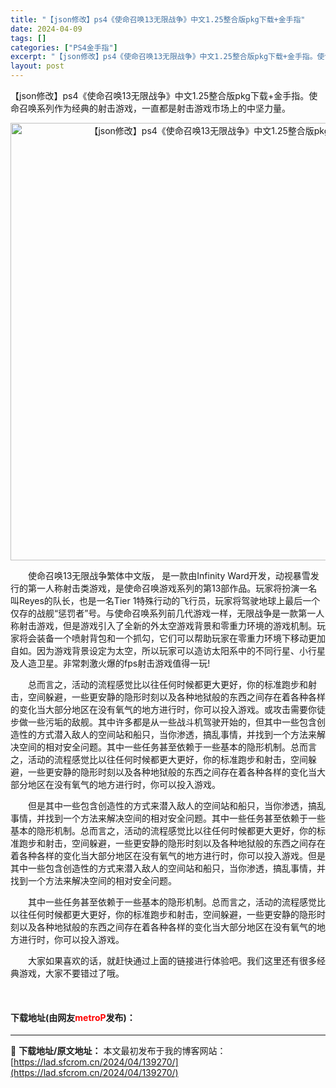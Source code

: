```yaml
---
title: "【json修改】ps4《使命召唤13无限战争》中文1.25整合版pkg下载+金手指"
date: 2024-04-09
tags: []
categories: ["PS4金手指"]
excerpt: "【json修改】ps4《使命召唤13无限战争》中文1.25整合版pkg下载+金手指。使命召唤系列作为经典的射击游戏，一直都是射击游戏市场上的中坚力量。 　　使命召唤13无限战争繁体中文版， 是一款由Infinity Ward开发，动视暴雪发行的第一人称射击类游戏，是使命召唤游戏系列的第13部作品。玩&hellip;"
layout: post
---
```


 <p>【json修改】ps4《使命召唤13无限战争》中文1.25整合版pkg下载+金手指。使命召唤系列作为经典的射击游戏，一直都是射击游戏市场上的中坚力量。</p> <div> <p align="center"><img align="" border="0" src="https://lad.sfcrom.cn/wp-content/uploads/2024/04/20240409_6614e9817c2dd.webp" width="700" alt="【json修改】ps4《使命召唤13无限战争》中文1.25整合版pkg下载+金手指" /></p></div> <p>　　使命召唤13无限战争繁体中文版， 是一款由Infinity Ward开发，动视暴雪发行的第一人称射击类游戏，是使命召唤游戏系列的第13部作品。玩家将扮演一名叫Reyes的队长，也是一名Tier 1特殊行动的飞行员，玩家将驾驶地球上最后一个仅存的战舰&ldquo;惩罚者&rdquo;号。与使命召唤系列前几代游戏一样，无限战争是一款第一人称射击游戏，但是游戏引入了全新的外太空游戏背景和零重力环境的游戏机制。玩家将会装备一个喷射背包和一个抓勾，它们可以帮助玩家在零重力环境下移动更加自如。因为游戏背景设定为太空，所以玩家可以造访太阳系中的不同行星、小行星及人造卫星。非常刺激火爆的fps射击游戏值得一玩!</p> <p>　　总而言之，活动的流程感觉比以往任何时候都更大更好，你的标准跑步和射击，空间躲避，一些更安静的隐形时刻以及各种地狱般的东西之间存在着各种各样的变化当大部分地区在没有氧气的地方进行时，你可以投入游戏。或攻击需要你徒步做一些污垢的敌舰。其中许多都是从一些战斗机驾驶开始的，但其中一些包含创造性的方式潜入敌人的空间站和船只，当你渗透，搞乱事情，并找到一个方法来解决空间的相对安全问题。其中一些任务甚至依赖于一些基本的隐形机制。总而言之，活动的流程感觉比以往任何时候都更大更好，你的标准跑步和射击，空间躲避，一些更安静的隐形时刻以及各种地狱般的东西之间存在着各种各样的变化当大部分地区在没有氧气的地方进行时，你可以投入游戏。</p> <p>　　但是其中一些包含创造性的方式来潜入敌人的空间站和船只，当你渗透，搞乱事情，并找到一个方法来解决空间的相对安全问题。其中一些任务甚至依赖于一些基本的隐形机制。总而言之，活动的流程感觉比以往任何时候都更大更好，你的标准跑步和射击，空间躲避，一些更安静的隐形时刻以及各种地狱般的东西之间存在着各种各样的变化当大部分地区在没有氧气的地方进行时，你可以投入游戏。但是其中一些包含创造性的方式来潜入敌人的空间站和船只，当你渗透，搞乱事情，并找到一个方法来解决空间的相对安全问题。</p> <p>　　其中一些任务甚至依赖于一些基本的隐形机制。总而言之，活动的流程感觉比以往任何时候都更大更好，你的标准跑步和射击，空间躲避，一些更安静的隐形时刻以及各种地狱般的东西之间存在着各种各样的变化当大部分地区在没有氧气的地方进行时，你可以投入游戏。</p> <p>　　大家如果喜欢的话，就赶快通过上面的链接进行体验吧。我们这里还有很多经典游戏，大家不要错过了哦。</p> <p>&nbsp;</p> <p><h4>下载地址(由网友<font color="red">metroP</font>发布)：</h4></p> 

---
📖 **下载地址/原文地址：** 本文最初发布于我的博客网站：[https://lad.sfcrom.cn/2024/04/139270/](https://lad.sfcrom.cn/2024/04/139270/)
